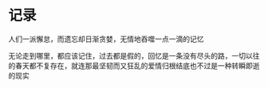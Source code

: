# 记录

人们一派懈怠，而遗忘却日渐贪婪，无情地吞噬一点一滴的记忆

无论走到哪里，都应该记住，过去都是假的，回忆是一条没有尽头的路，一切以往的春天都不复存在，就连那最坚韧而又狂乱的爱情归根结底也不过是一种转瞬即逝的现实